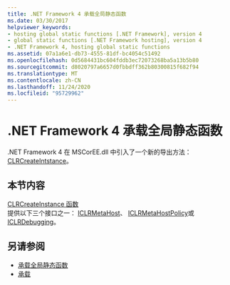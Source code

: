 ```yaml
---
title: .NET Framework 4 承载全局静态函数
ms.date: 03/30/2017
helpviewer_keywords:
- hosting global static functions [.NET Framework], version 4
- global static functions [.NET Framework hosting], version 4
- .NET Framework 4, hosting global static functions
ms.assetid: 07a1a6e1-db73-4555-81df-bc4054c51492
ms.openlocfilehash: 0d5684431bc604fddb3ec72073268ba5a13b5b80
ms.sourcegitcommit: d8020797a6657d0fbbdff362b80300815f682f94
ms.translationtype: MT
ms.contentlocale: zh-CN
ms.lasthandoff: 11/24/2020
ms.locfileid: "95729962"
---
```

# <a name="net-framework-4-hosting-global-static-functions"></a>.NET Framework 4 承载全局静态函数

.NET Framework 4 在 MSCorEE.dll 中引入了一个新的导出方法： [CLRCreateIntstance](clrcreateinstance-function.md)。  
  
## <a name="in-this-section"></a>本节内容  

 [CLRCreateInstance 函数](clrcreateinstance-function.md)  
 提供以下三个接口之一： [ICLRMetaHost](iclrmetahost-interface.md)、 [ICLRMetaHostPolicy](iclrmetahostpolicy-interface.md)或 [ICLRDebugging](../debugging/iclrdebugging-interface.md)。  
  
## <a name="see-also"></a>另请参阅

- [承载全局静态函数](hosting-global-static-functions.md)
- [承载](index.md)
